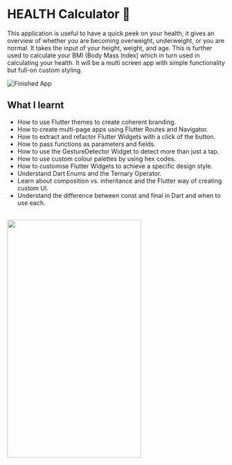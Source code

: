 
# HEALTH Calculator 💪

This application is useful to have a quick peek on your health, it gives an overview of whether you are becoming overweight, underweight, or you are normal.
It takes the input of your height, weight, and age. This is further used to calculate your BMI (Body Mass Index) which in turn used in calculating your health.
It will be a multi screen app with simple functionality but full-on custom styling. 

![Finished App](https://github.com/ralphcoder/health-calculator/blob/master/covid%20health_compressed.jpg)

## What I learnt

- How to use Flutter themes to create coherent branding. 
- How to create multi-page apps using Flutter Routes and Navigator.
- How to extract and refactor Flutter Widgets with a click of the button. 
- How to pass functions as parameters and fields.
- How to use the GestureDetector Widget to detect more than just a tap.
- How to use custom colour palettes by using hex codes.
- How to customise Flutter Widgets to achieve a specific design style.
- Understand Dart Enums and the Ternary Operator.
- Learn about composition vs. inheritance and the Flutter way of creating custom UI.
- Understand the difference between const and final in Dart and when to use each.<br><br>


<img align="left" width="309" height="550" src="https://github.com/ralphcoder/health-calculator/blob/master/repeater.gif">
